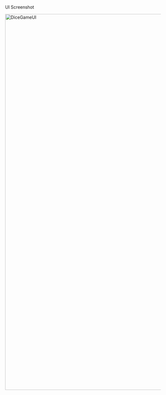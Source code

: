 UI Screenshot

<img width="1218" alt="DiceGameUI" src="https://github.com/user-attachments/assets/fda4677a-4812-4950-a9a2-34a3939644e3">
